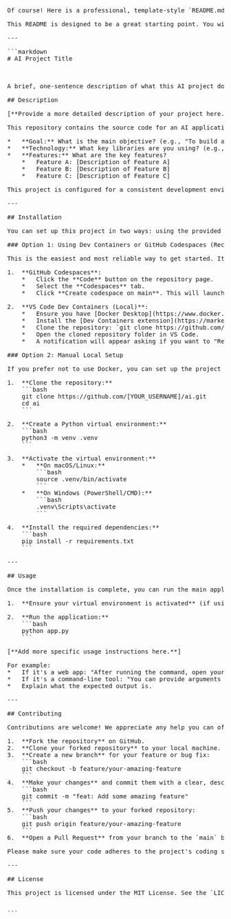 <pre>Of course! Here is a professional, template-style `README.md` file tailored for your "ai" repository, taking into account the provided file structure.

This README is designed to be a great starting point. You will need to fill in the specific details about your project in the placeholder sections.

---

```markdown
# AI Project Title

<!--
TODO: Add some badges here. For example:
[![License: MIT](https://img.shields.io/badge/License-MIT-yellow.svg)](https://opensource.org/licenses/MIT)
[![Python Version](https://img.shields.io/badge/python-3.9%2B-blue.svg)]
-->

A brief, one-sentence description of what this AI project does.

## Description

[**Provide a more detailed description of your project here.**]

This repository contains the source code for an AI application built with Python. Explain the purpose of the project, the problem it solves, and the core technologies used. For example:

*   **Goal:** What is the main objective? (e.g., "To build a sentiment analysis tool for user reviews.")
*   **Technology:** What key libraries are you using? (e.g., "It leverages libraries like PyTorch/TensorFlow, scikit-learn, and Flask.")
*   **Features:** What are the key features?
    *   Feature A: [Description of Feature A]
    *   Feature B: [Description of Feature B]
    *   Feature C: [Description of Feature C]

This project is configured for a consistent development environment using VS Code Dev Containers and GitHub Codespaces.

---

## Installation

You can set up this project in two ways: using the provided Dev Container (recommended) or setting it up manually on your local machine.

### Option 1: Using Dev Containers or GitHub Codespaces (Recommended)

This is the easiest and most reliable way to get started. It ensures you have the exact same environment as the project maintainers.

1.  **GitHub Codespaces**:
    *   Click the **Code** button on the repository page.
    *   Select the **Codespaces** tab.
    *   Click **Create codespace on main**. This will launch a fully configured environment in your browser.

2.  **VS Code Dev Containers (Local)**:
    *   Ensure you have [Docker Desktop](https://www.docker.com/products/docker-desktop/) installed and running.
    *   Install the [Dev Containers extension](https://marketplace.visualstudio.com/items?itemName=ms-vscode-remote.remote-containers) in VS Code.
    *   Clone the repository: `git clone https://github.com/[YOUR_USERNAME]/ai.git`
    *   Open the cloned repository folder in VS Code.
    *   A notification will appear asking if you want to "Reopen in Container". Click it. VS Code will build the container and set up your environment automatically.

### Option 2: Manual Local Setup

If you prefer not to use Docker, you can set up the project locally.

1.  **Clone the repository:**
    ```bash
    git clone https://github.com/[YOUR_USERNAME]/ai.git
    cd ai
    ```

2.  **Create a Python virtual environment:**
    ```bash
    python3 -m venv .venv
    ```

3.  **Activate the virtual environment:**
    *   **On macOS/Linux:**
        ```bash
        source .venv/bin/activate
        ```
    *   **On Windows (PowerShell/CMD):**
        ```bash
        .venv\Scripts\activate
        ```

4.  **Install the required dependencies:**
    ```bash
    pip install -r requirements.txt
    ```

---

## Usage

Once the installation is complete, you can run the main application.

1.  **Ensure your virtual environment is activated** (if using manual setup).

2.  **Run the application:**
    ```bash
    python app.py
    ```

[**Add more specific usage instructions here.**]

For example:
*   If it's a web app: "After running the command, open your web browser and navigate to `http://127.0.0.1:5000`."
*   If it's a command-line tool: "You can provide arguments to the script like so: `python app.py --input 'path/to/data.csv' --output 'results.json'`."
*   Explain what the expected output is.

---

## Contributing

Contributions are welcome! We appreciate any help you can offer, from fixing typos to implementing new features. Please follow these steps to contribute:

1.  **Fork the repository** on GitHub.
2.  **Clone your forked repository** to your local machine.
3.  **Create a new branch** for your feature or bug fix:
    ```bash
    git checkout -b feature/your-amazing-feature
    ```
4.  **Make your changes** and commit them with a clear, descriptive message:
    ```bash
    git commit -m "feat: Add some amazing feature"
    ```
5.  **Push your changes** to your forked repository:
    ```bash
    git push origin feature/your-amazing-feature
    ```
6.  **Open a Pull Request** from your branch to the `main` branch of this repository.

Please make sure your code adheres to the project's coding standards and that you have tested your changes.

---

## License

This project is licensed under the MIT License. See the `LICENSE` file for more details.

<!-- 
NOTE: You should create a file named `LICENSE` in the root of your repository and paste the contents of the MIT License (or your chosen license) into it.
-->
```</pre>